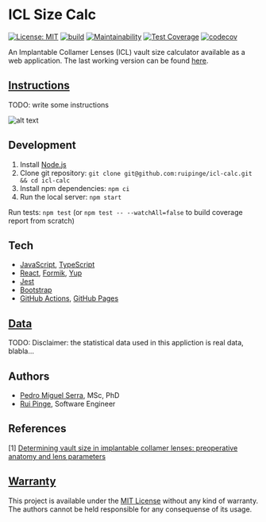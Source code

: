 # ICL Size Calc

[![License: MIT](https://img.shields.io/badge/License-MIT-yellow.svg)](https://opensource.org/licenses/MIT)
[![build](https://github.com/ruipinge/icl-calc/workflows/main/badge.svg)](https://github.com/ruipinge/icl-calc/actions)
[![Maintainability](https://api.codeclimate.com/v1/badges/386ed8d68c41f3873530/maintainability)](https://codeclimate.com/github/ruipinge/icl-calc/maintainability)
[![Test Coverage](https://api.codeclimate.com/v1/badges/386ed8d68c41f3873530/test_coverage)](https://codeclimate.com/github/ruipinge/icl-calc/test_coverage)
[![codecov](https://codecov.io/gh/ruipinge/icl-calc/branch/master/graph/badge.svg?token=XVTKUDYAU6)](https://codecov.io/gh/ruipinge/icl-calc)

An Implantable Collamer Lenses (ICL) vault size calculator available as a web application. The last working version can be found [here](https://ruipinge.github.io/icl-calc/).

## [Instructions](#instructions)

TODO: write some instructions

![alt text](https://ruipinge.github.io/icl-calc/instructions.png)

## Development

1. Install [Node.js](https://nodejs.org/en/download/current/)
2. Clone git repository: `git clone git@github.com:ruipinge/icl-calc.git && cd icl-calc`
3. Install npm dependencies: `npm ci`
4. Run the local server: `npm start`

Run tests: `npm test` (or `npm test -- --watchAll=false` to build coverage report from scratch)

## Tech

- [JavaScript](https://www.javascript.com/), [TypeScript](https://www.typescriptlang.org/)
- [React](https://reactjs.org/), [Formik](https://formik.org/), [Yup](https://github.com/jquense/yup)
- [Jest](https://jestjs.io/)
- [Bootstrap](https://getbootstrap.com/)
- [GitHub Actions](https://github.com/features/actions), [GitHub Pages](https://pages.github.com/)

## [Data](#data)

TODO: Disclaimer: the statistical data used in this appliction is real data, blabla...

## Authors

- [Pedro Miguel Serra](https://www.linkedin.com/in/pedro-serra-44697321/), MSc, PhD
- [Rui Pinge](https://ruipinge.github.io/resume), Software Engineer

## References

[1] [Determining vault size in implantable collamer lenses: preoperative anatomy and lens parameters](https://doi.org/10.1097/j.jcrs.0000000000000146)

## [Warranty](#warranty)

This project is available under the [MIT License](https://github.com/ruipinge/icl-calc/blob/master/LICENSE) without any kind of warranty. The authors cannot be held responsible for any consequense of its usage.
